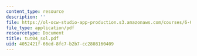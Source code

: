 ```yaml
---
content_type: resource
description: ''
file: https://ol-ocw-studio-app-production.s3.amazonaws.com/courses/6-041-probabilistic-systems-analysis-and-applied-probability-spring-2006/4052421f66ed8fc7b2b7cc2808160409_tut04_sol.pdf
file_type: application/pdf
resourcetype: Document
title: tut04_sol.pdf
uid: 4052421f-66ed-8fc7-b2b7-cc2808160409
---
```

